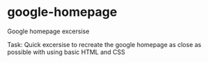 # google-homepage
Google homepage excersise

Task: 
Quick excersise to recreate the google homepage as close as possible with using basic HTML and CSS
